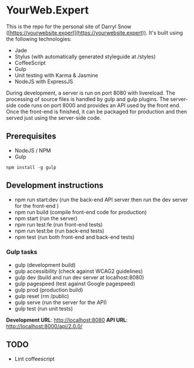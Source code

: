 # YourWeb.Expert

This is the repo for the personal site of Darryl Snow ([https://yourwebsite.expert](https://yourwebsite.expert)). It's built using the following technologies:

* Jade
* Stylus (with automatically generated styleguide at /styles)
* CoffeeScript
* Gulp
* Unit testing with Karma & Jasmine
* NodeJS with ExpressJS

During development, a server is run on port 8080 with livereload. The processing of source files is handled by gulp and gulp plugins. The server-side code runs on port 8000 and provides an API used by the front end. Once the front-end is finished, it can be packaged for production and then served just using the server-side code.

## Prerequisites

* NodeJS / NPM
* Gulp

```
npm install -g gulp
```

## Development instructions

* npm run start:dev		(run the back-end API server then run the dev server for the front-end )
* npm run build			(compile front-end code for production)
* npm start				(run the server)
* npm run test:fe		(run front-end tests)
* npm run test:be		(run back-end tests)
* npm test				(run both front-end and back-end tests)

### Gulp tasks

* gulp                  (development build)
* gulp accessibility    (check against WCAG2 guidelines)
* gulp dev              (build and run dev server at localhost:8080)
* gulp pagespeed        (test against Google pagespeed)
* gulp prod             (production build)
* gulp reset            (rm /public)
* gulp serve			(run the server for the API)
* gulp test             (run unit tests)

**Development URL**: [http://localhost:8080](http://localhost:8080)
**API URL**: [http://localhost:8000/api/2.0.0/](http://localhost:8000/api/2.0.0/)

## TODO

* Lint coffeescript